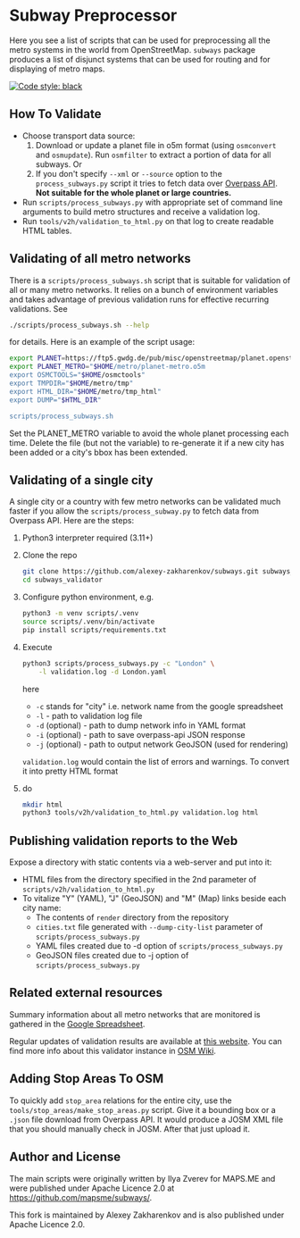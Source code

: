 # Subway Preprocessor

Here you see a list of scripts that can be used for preprocessing all the metro
systems in the world from OpenStreetMap. `subways` package produces
a list of disjunct systems that can be used for routing and for displaying
of metro maps.

[![Code style: black](https://img.shields.io/badge/code%20style-black-000000.svg)](https://github.com/psf/black)


## How To Validate

* Choose transport data source:
  1. Download or update a planet file in o5m format (using `osmconvert` and `osmupdate`).
     Run `osmfilter` to extract a portion of data for all subways. Or
  2. If you don't specify `--xml` or `--source` option to the `process_subways.py` script
     it tries to fetch data over [Overpass API](https://wiki.openstreetmap.org/wiki/Overpass_API).
     **Not suitable for the whole planet or large countries.**
* Run `scripts/process_subways.py` with appropriate set of command line arguments
  to build metro structures and receive a validation log.
* Run `tools/v2h/validation_to_html.py` on that log to create readable HTML tables.


## Validating of all metro networks

There is a `scripts/process_subways.sh` script that is suitable
for validation of all or many metro networks. It relies on a bunch of
environment variables and takes advantage of previous validation runs
for effective recurring validations. See
```bash
./scripts/process_subways.sh --help
```
for details. Here is an example of the script usage:

```bash
export PLANET=https://ftp5.gwdg.de/pub/misc/openstreetmap/planet.openstreetmap.org/pbf/planet-latest.osm.pbf
export PLANET_METRO="$HOME/metro/planet-metro.o5m
export OSMCTOOLS="$HOME/osmctools"
export TMPDIR="$HOME/metro/tmp"
export HTML_DIR="$HOME/metro/tmp_html"
export DUMP="$HTML_DIR"

scripts/process_subways.sh
```

Set the PLANET_METRO variable to avoid the whole planet processing each time.
Delete the file (but not the variable) to re-generate it if a new city has been added or
a city's bbox has been extended.


## Validating of a single city

A single city or a country with few metro networks can be validated much faster
if you allow the `scripts/process_subway.py` to fetch data from Overpass API. Here are the steps:

1. Python3 interpreter required (3.11+)
2. Clone the repo
    ```bash
    git clone https://github.com/alexey-zakharenkov/subways.git subways_validator
    cd subways_validator
   ```
3. Configure python environment, e.g.
   ```bash
   python3 -m venv scripts/.venv
   source scripts/.venv/bin/activate
   pip install scripts/requirements.txt
   ```
4. Execute
    ```bash
    python3 scripts/process_subways.py -c "London" \
        -l validation.log -d London.yaml
    ```
    here
    - `-c` stands for "city" i.e. network name from the google spreadsheet
    - `-l`  - path to validation log file
    - `-d` (optional) - path to dump network info in YAML format
    - `-i` (optional) - path to save overpass-api JSON response
    - `-j` (optional) - path to output network GeoJSON (used for rendering)

    `validation.log` would contain the list of errors and warnings.
    To convert it into pretty HTML format
5. do
    ```bash
    mkdir html
    python3 tools/v2h/validation_to_html.py validation.log html
    ```

## Publishing validation reports to the Web

Expose a directory with static contents via a web-server and put into it:
- HTML files from the directory specified in the 2nd parameter of `scripts/v2h/validation_to_html.py`
- To vitalize "Y" (YAML), "J" (GeoJSON) and "M" (Map) links beside each city name:
   - The contents of `render` directory from the repository
   - `cities.txt` file generated with `--dump-city-list` parameter of `scripts/process_subways.py`
   - YAML files created due to -d option of `scripts/process_subways.py`
   - GeoJSON files created due to -j option of `scripts/process_subways.py` 


## Related external resources

Summary information about all metro networks that are monitored is gathered in the
[Google Spreadsheet](https://docs.google.com/spreadsheets/d/1SEW1-NiNOnA2qDwievcxYV1FOaQl1mb1fdeyqAxHu3k).

Regular updates of validation results are available at
[this website](https://maps.vk.com/osm/tools/subways/latest/).
You can find more info about this validator instance in
[OSM Wiki](https://wiki.openstreetmap.org/wiki/Quality_assurance#subway-preprocessor).


## Adding Stop Areas To OSM

To quickly add `stop_area` relations for the entire city, use the `tools/stop_areas/make_stop_areas.py` script.
Give it a bounding box or a `.json` file download from Overpass API.
It would produce a JOSM XML file that you should manually check in JOSM. After that
just upload it.

## Author and License

The main scripts were originally written by Ilya Zverev for MAPS.ME
and were published under Apache Licence 2.0 at https://github.com/mapsme/subways/.

This fork is maintained by Alexey Zakharenkov and is also published under Apache Licence 2.0.
